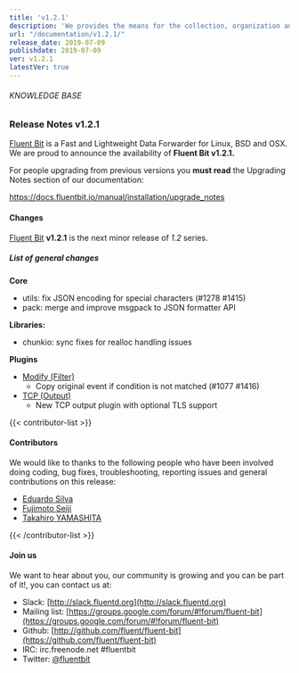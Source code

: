 ```yaml
---
title: 'v1.2.1'
description: 'We provides the means for the collection, organization and computerized retrieval of knowledgeand Lightweight Data Forwarder for Linux, BSD and OSX. We are proud to announce the availability of Fluent Bit v1.2.1.'
url: "/documentation/v1.2.1/"
release_date: 2019-07-09
publishdate: 2019-07-09
ver: v1.2.1
latestVer: true
---
```


###### KNOWLEDGE BASE

### Release Notes v1.2.1

[Fluent Bit](https://fluentbit.io/) is a Fast and Lightweight Data Forwarder for Linux, BSD and OSX. We are proud to announce the availability of **Fluent Bit v1.2.1.**

For people upgrading from previous versions you **must read** the Upgrading Notes section of our documentation:

https://docs.fluentbit.io/manual/installation/upgrade_notes

#### Changes

[Fluent Bit](https://fluentbit.io) **v1.2.1** is the next minor release of *1.2* series.

##### List of general changes


**Core**

* utils: fix JSON encoding for special characters (#1278 #1415)
* pack: merge and improve msgpack to JSON formatter API

**Libraries:**

* chunkio: sync fixes for realloc handling issues


**Plugins**

* [Modify (Filter)](https://docs.fluentbit.io/manual/filter/modify/)
  * Copy original event if condition is not matched (#1077 #1416)
* [TCP (Output)](https://docs.fluentbit.io/manual/output/tcp/)
  * New TCP output plugin with optional TLS support


{{< contributor-list >}}

#### Contributors

We would like to thanks to the following people who have been involved doing coding, bug fixes, troubleshooting, reporting issues and general contributions on this release:

* [Eduardo Silva](https://github.com/edsiper)
* [Fujimoto Seiji](https://github.com/fujimotos)
* [Takahiro YAMASHITA](https://github.com/nokute78)

{{< /contributor-list >}}

#### Join us

We want to hear about you, our community is growing and you can be part of it!, you can contact us at:

* Slack: [http://slack.fluentd.org](http://slack.fluentd.org)
* Mailing list: [https://groups.google.com/forum/#!forum/fluent-bit](https://groups.google.com/forum/#!forum/fluent-bit)
* Github: [http://github.com/fluent/fluent-bit](https://github.com/fluent/fluent-bit)
* IRC: irc.freenode.net #fluentbit
* Twitter: [@fluentbit](https://twitter.com/fluentbit)